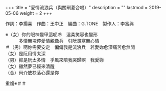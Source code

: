 +++
title = "愛情流浪兵（與關琍菱合唱）"
description = ""
lastmod = 2019-05-06
weight = 2
+++

作詞：李揚喜　作曲：王中正　編曲：G.TONE　製作人：李富興

※（女）你的眼神變甲這呢冷　溫柔笑容也變形  
　　　多情無塊停愛情親像兵　引阮畏寒無心情  
＃（男）啊妳需要安定　偏偏我是流浪兵　若愛妳愈深痛苦愈無閒  
（女）是阮用情太深  
（男）抑是阮太多情　乎風來陪我哭歸瞑　我愛妳  
（女）雖然夢已經來清醒  
（合）尚介放袂落心還是你  

重複※＃＃